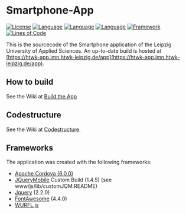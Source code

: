 Smartphone-App
==============
[![License](https://img.shields.io/badge/license-GPLv3-green.svg)](https://github.com/HTWK-App/Smartphone-App/blob/master/LICENSE)
[![Language](https://img.shields.io/badge/language-HTML5-lightgrey.svg)]()
[![Language](https://img.shields.io/badge/language-JS%20ECMA2015-lightgrey.svg)]()
[![Language](https://img.shields.io/badge/language-CSS3-lightgrey.svg)]()
[![Framework](https://img.shields.io/badge/framework-jQueryMobile%201.4.5-blue.svg)](https://jquerymobile.com/)
[![Lines of Code](https://img.shields.io/badge/loc-~3270-lightgrey.svg)]()

This is the sourcecode of the Smartphone application of the Leipzig University of Applied Sciences. An up-to-date build is hosted at [https://htwk-app.imn.htwk-leipzig.de/app](https://htwk-app.imn.htwk-leipzig.de/app).

## How to build ##

See the Wiki at [Build the App](https://github.com/HTWK-App/Smartphone-App/wiki/Build-the-App)

## Codestructure ##

See the Wiki at [Codestructure](https://github.com/HTWK-App/Smartphone-App/wiki/Codestructure).

## Frameworks ##

The application was created with the following frameworks:

* [Apache Cordova (6.0.0)](http://cordova.apache.org/)
* [JQueryMobile](http://jquerymobile.com/) Custom Build (1.4.5) (see www/js/lib/customJQM.README)
* [Jquery](http://jquery.com/) (2.2.0)
* [FontAwesome](http://fortawesome.github.io/Font-Awesome/) (4.4.0)
* [WURFL.js](http://wurfl.io/)
